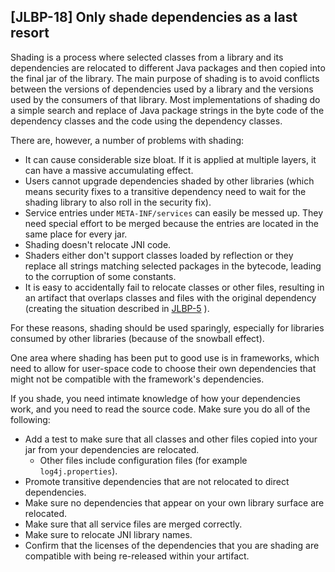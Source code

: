 [JLBP-18] Only shade dependencies as a last resort
--------------------------------------------------

Shading is a process where selected classes from a library and its
dependencies are relocated to different Java packages and then copied into the
final jar of the library. The main purpose of shading is to avoid conflicts
between the versions of dependencies used by a library and the versions used
by the consumers of that library. Most implementations of shading do a simple
search and replace of Java package strings in the byte code of the dependency
classes and the code using the dependency classes.

There are, however, a number of problems with shading:

- It can cause considerable size bloat. If it is applied at multiple layers,
  it can have a massive accumulating effect.
- Users cannot upgrade dependencies shaded by other libraries (which means
  security fixes to a transitive dependency need to wait for the shading library
  to also roll in the security fix).
- Service entries under `META-INF/services` can easily be messed up. They need
  special effort to be merged because the entries are located in the same place
  for every jar.
- Shading doesn't relocate JNI code.
- Shaders either don't support classes loaded by reflection or they replace all
  strings matching selected packages in the bytecode, leading to the corruption
  of some constants.
- It is easy to accidentally fail to relocate classes or other files, resulting in
  an artifact that overlaps classes and files with the original dependency
  (creating the situation described in [JLBP-5](JLBP-5.md) ).

For these reasons, shading should be used sparingly, especially for libraries
consumed by other libraries (because of the snowball effect).

One area where shading has been put to good use is in frameworks, which need to
allow for user-space code to choose their own dependencies that might not be
compatible with the framework's dependencies.

If you shade, you need intimate knowledge of how your dependencies work, and
you need to read the source code. Make sure you do all of the following:

- Add a test to make sure that all classes and other files copied into your jar
  from your dependencies are relocated.
  - Other files include configuration files (for example `log4j.properties`).
- Promote transitive dependencies that are not relocated to direct
  dependencies.
- Make sure no dependencies that appear on your own library surface are
  relocated.
- Make sure that all service files are merged correctly.
- Make sure to relocate JNI library names.
- Confirm that the licenses of the dependencies that you are shading are
  compatible with being re-released within your artifact.
